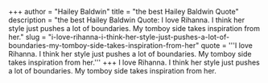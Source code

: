 +++
author = "Hailey Baldwin"
title = "the best Hailey Baldwin Quote"
description = "the best Hailey Baldwin Quote: I love Rihanna. I think her style just pushes a lot of boundaries. My tomboy side takes inspiration from her."
slug = "i-love-rihanna-i-think-her-style-just-pushes-a-lot-of-boundaries-my-tomboy-side-takes-inspiration-from-her"
quote = '''I love Rihanna. I think her style just pushes a lot of boundaries. My tomboy side takes inspiration from her.'''
+++
I love Rihanna. I think her style just pushes a lot of boundaries. My tomboy side takes inspiration from her.
